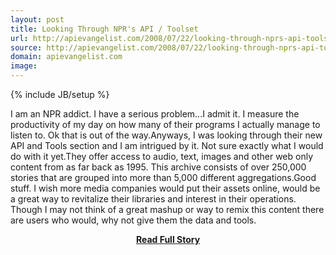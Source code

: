 ```yaml
---
layout: post
title: Looking Through NPR's API / Toolset
url: http://apievangelist.com/2008/07/22/looking-through-nprs-api-toolset/
source: http://apievangelist.com/2008/07/22/looking-through-nprs-api-toolset/
domain: apievangelist.com
image: 
---
```

{% include JB/setup %}<p>I am an NPR addict.  I have a serious problem...I admit it.  I measure the productivity of my day on how many of their programs I actually manage to listen to.  Ok that is out of the way.Anyways, I was looking through their new API and Tools section and I am intrigued by it.  Not sure exactly what I would do with it yet.They offer access to audio, text, images and other web only content from as far back as 1995.   This archive consists of over 250,000 stories that are grouped into more than 5,000 different aggregations.Good stuff.  I wish more media companies would put their assets online, would be a great way to revitalize their libraries and interest in their operations. Though I may not think of a great mashup or way to remix this content there are users who would, why not give them the data and tools.</p>
<center><p><a href="http://apievangelist.com/2008/07/22/looking-through-nprs-api-toolset/" style='padding:25px; font-sze:18px; font-weight: bold;'>Read Full Story</a></p></center>
